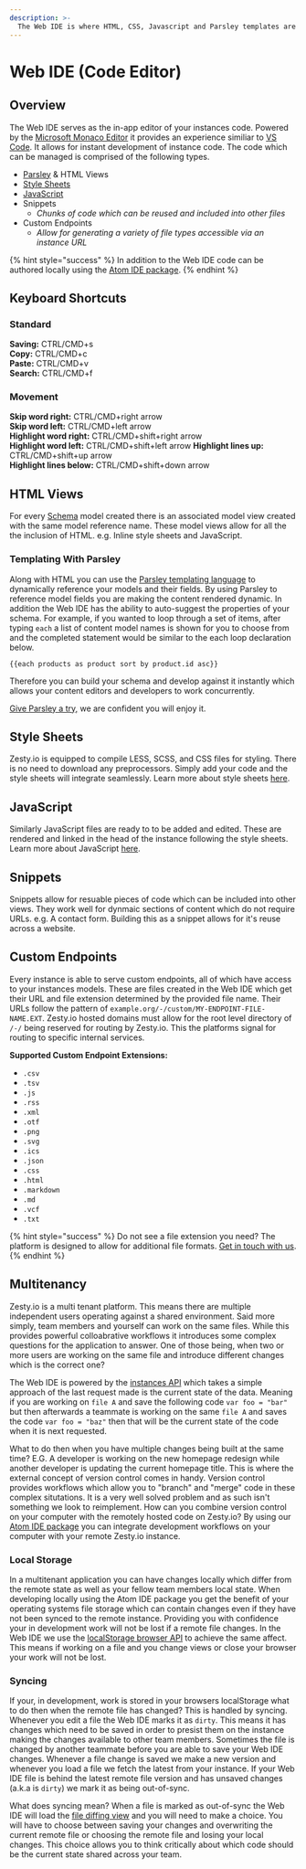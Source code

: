 ```yaml
---
description: >-
  The Web IDE is where HTML, CSS, Javascript and Parsley templates are authored.
---
```


# Web IDE \(Code Editor\)

## Overview

The Web IDE serves as the in-app editor of your instances code. Powered by the [Microsoft Monaco Editor](https://microsoft.github.io/monaco-editor/) it provides an experience similiar to [VS Code](https://github.com/Microsoft/vscode). It allows for instant development of instance code. The code which can be managed is comprised of the following types.

- [Parsley](https://zesty.org/services/web-engine/introduction-to-parsley) & HTML Views
- [Style Sheets](https://zesty.org/services/manager-ui/editor/stylesheets) 
- [JavaScript](https://zesty.org/services/manager-ui/editor/javascript) 
- Snippets
  - *Chunks of code which can be reused and included into other files*
- Custom Endpoints
  - *Allow for generating a variety of file types accessible via an instance URL* 


{% hint style="success" %}
In addition to the Web IDE code can be authored locally using the [Atom IDE package](https://zesty.org/tools/atom-package).
{% endhint %}


## Keyboard Shortcuts

### Standard

**Saving:** CTRL/CMD+s  
**Copy:** CTRL/CMD+c  
**Paste:** CTRL/CMD+v  
**Search:** CTRL/CMD+f  

### Movement

**Skip word right:** CTRL/CMD+right arrow  
**Skip word left:** CTRL/CMD+left arrow  
**Highlight word right:** CTRL/CMD+shift+right arrow  
**Highlight word left:** CTRL/CMD+shift+left arrow 
**Highlight lines up:** CTRL/CMD+shift+up arrow  
**Highlight lines below:** CTRL/CMD+shift+down arrow


## HTML Views

For every [Schema](https://zesty.org/services/manager-ui/schema) model created there is an associated model view created with the same model reference name. These model views allow for all the the inclusion of HTML. e.g. Inline style sheets and JavaScript. 

### Templating With Parsley

Along with HTML you can use the [Parsley templating language](https://zesty.org/services/web-engine/introduction-to-parsley) to dynamically reference your models and their fields. By using Parsley to reference model fields you are making the content rendered dynamic. In addition the Web IDE has the ability to auto-suggest the properties of your schema. For example, if you wanted to loop through a set of items, after typing `each` a list of content model names is shown for you to choose from and the completed statement would be similar to the each loop declaration below.

`{{each products as product sort by product.id asc}}`

Therefore you can build your schema and develop against it instantly which allows your content editors and developers to work concurrently.

[Give Parsley a try,](http://parsley.gozesty.com/) we are confident you will enjoy it.


## Style Sheets

Zesty.io is equipped to compile LESS, SCSS, and CSS files for styling. There is no need to download any preprocessors. Simply add your code and the style sheets will integrate seamlessly. Learn more about style sheets [here](https://zesty.org/services/manager-ui/editor/stylesheets).

## JavaScript

Similarly JavaScript files are ready to to be added and edited. These are rendered and linked in the head of the instance following the style sheets. Learn more about JavaScript [here](https://zesty.org/services/manager-ui/editor/javascript).


## Snippets
Snippets allow for resuable pieces of code which can be included into other views. They work well for dynmaic sections of content which do not require URLs. e.g. A contact form. Building this as a snippet allows for it's reuse across a website.


## Custom Endpoints

Every instance is able to serve custom endpoints, all of which have access to your instances models. These are files created in the Web IDE which get their URL and file extension determined by the provided file name. Their URLs follow the pattern of `example.org/-/custom/MY-ENDPOINT-FILE-NAME.EXT`. Zesty.io hosted domains must allow for the root level directory of `/-/` being reserved for routing by Zesty.io. This the platforms signal for routing to specific internal services.  

**Supported Custom Endpoint Extensions:**

- `.csv`
- `.tsv`
- `.js`
- `.rss`
- `.xml`
- `.otf`
- `.png`
- `.svg`
- `.ics`
- `.json`
- `.css`
- `.html`
- `.markdown`
- `.md`
- `.vcf`
- `.txt`

{% hint style="success" %}
Do not see a file extension you need? The platform is designed to allow for additional file formats. [Get in touch with us](https://www.zesty.io/). 
{% endhint %}


## Multitenancy

Zesty.io is a multi tenant platform. This means there are multiple independent users operating against a shared environment. Said more simply, team members and yourself can work on the same files. While this provides powerful colloabrative workflows it introduces some complex questions for the application to answer. One of those being, when two or more users are working on the same file and introduce different changes which is the correct one?

The Web IDE is powered by the [instances API](https://zesty.org/apis/instances-api) which takes a simple approach of the last request made is the current state of the data. Meaning if you are working on `file A` and save the following code `var foo = "bar"` but then afterwards a teammate is working on the same `file A` and saves the code `var foo = "baz"` then that will be the current state of the code when it is next requested.

What to do then when you have multiple changes being built at the same time? E.G. A developer is working on the new homepage redesign while another developer is updating the current homepage title. This is where the external concept of version control comes in handy. Version control provides workflows which allow you to "branch" and "merge" code in these complex situtations. It is a very well solved problem and as such isn't something we look to reimplement. How can you combine version control on your computer with the remotely hosted code on Zesty.io? By using our [Atom IDE package](https://zesty.org/tools/atom-package) you can integrate development workflows on your computer with your remote Zesty.io instance. 


### Local Storage

In a multitenant application you can have changes locally which differ from the remote state as well as your fellow team members local state. When developing locally using the Atom IDE package you get the benefit of your operating systems file storage which can contain changes even if they have not been synced to the remote instance. Providing you with confidence your in development work will not be lost if a remote file changes. In the Web IDE we use the [localStorage browser API](https://developer.mozilla.org/en-US/docs/Web/API/Window/localStorage) to achieve the same affect. This means if working on a file and you change views or close your browser your work will not be lost.

### Syncing

If your, in development, work is stored in your browsers localStorage what to do then when the remote file has changed? This is handled by syncing. Whenever you edit a file the Web IDE marks it as `dirty`. This means it has changes which need to be saved in order to presist them on the instance making the changes available to other team members. Sometimes the file is changed by another teammate before you are able to save your Web IDE changes. Whenever a file change is saved we make a new version and whenever you load a file we fetch the latest from your instance. If your Web IDE file is behind the latest remote file version and has unsaved changes (a.k.a is `dirty`) we mark it as being out-of-sync. 

What does syncing mean? When a file is marked as out-of-sync the Web IDE will load the [file diffing view](https://zesty.org/services/manager-ui/editor/versions#diffing-versions) and you will need to make a choice. You will have to choose between saving your changes and overwriting the current remote file or choosing the remote file and losing your local changes. This choice allows you to think critically about which code should be the current state shared across your team.